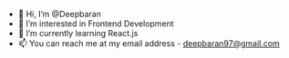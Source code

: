 - 👋 Hi, I’m @Deepbaran
- 👀 I’m interested in Frontend Development
- 🌱 I’m currently learning React.js
- 📫 You can reach me at my email address - deepbaran97@gmail.com
<!--- - 💞️ I’m looking to collaborate on ... --->

<!---
Deepbaran/Deepbaran is a ✨ special ✨ repository because its `README.md` (this file) appears on your GitHub profile.
You can click the Preview link to take a look at your changes.
--->
